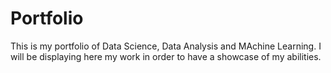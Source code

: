 # Portfolio
 This is my portfolio of Data Science, Data Analysis and MAchine Learning. I will be displaying here my work in order to have a showcase of my abilities.
